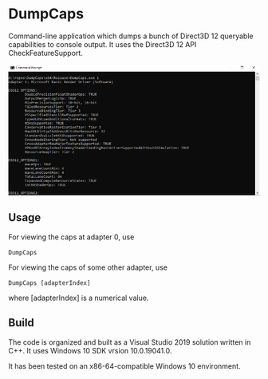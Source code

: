# DumpCaps
Command-line application which dumps a bunch of Direct3D 12 queryable capabilities to console output. It uses the Direct3D 12 API CheckFeatureSupport.

![Example image](https://raw.githubusercontent.com/clandrew/DumpCaps/master/Screenshot.png "Example image.")

## Usage

For viewing the caps at adapter 0, use

``` 
DumpCaps
```

For viewing the caps of some other adapter, use

``` 
DumpCaps [adapterIndex]
```

where [adapterIndex] is a numerical value.

## Build
The code is organized and built as a Visual Studio 2019 solution written in C++. It uses Windows 10 SDK vrsion 10.0.19041.0. 

It has been tested on an x86-64-compatible Windows 10 environment.
